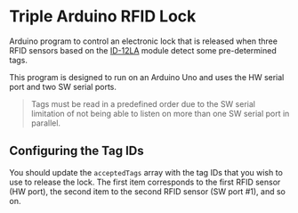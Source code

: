 # Triple Arduino RFID Lock

Arduino program to control an electronic lock that is released when three RFID sensors based on the [ID-12LA](https://www.sparkfun.com/products/11827) module detect some pre-determined tags.

This program is designed to run on an Arduino Uno and uses the HW serial port and two SW serial ports.

> Tags must be read in a predefined order due to the SW serial limitation of not being able to listen on more than one SW serial port in parallel.

## Configuring the Tag IDs

You should update the `acceptedTags` array with the tag IDs that you wish to use to release the lock. The first item corresponds to the first RFID sensor (HW port), the second item to the second RFID sensor (SW port #1), and so on.